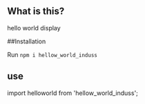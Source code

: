 ## What is this?

hello world display

##Installation

Run `npm i hellow_world_induss`

use
---

import helloworld  from 'hellow_world_induss';

